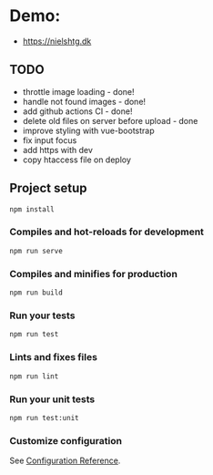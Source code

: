 # Demo:
- https://nielshtg.dk

## TODO 
- throttle image loading - done!
- handle not found images - done!
- add github actions CI - done!
- delete old files on server before upload - done
- improve styling with vue-bootstrap
- fix input focus
- add https with dev
- copy htaccess file on deploy

## Project setup
```
npm install
```

### Compiles and hot-reloads for development
```
npm run serve
```

### Compiles and minifies for production
```
npm run build
```

### Run your tests
```
npm run test
```

### Lints and fixes files
```
npm run lint
```

### Run your unit tests
```
npm run test:unit
```

### Customize configuration
See [Configuration Reference](https://cli.vuejs.org/config/).

